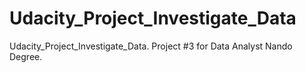 # Udacity_Project_Investigate_Data
Udacity_Project_Investigate_Data. Project #3 for Data Analyst Nando Degree. 
